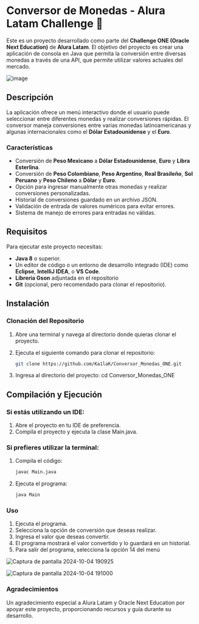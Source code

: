 # Conversor de Monedas - Alura Latam Challenge 🚀

Este es un proyecto desarrollado como parte del **Challenge ONE (Oracle Next Education)** de **Alura Latam**. 
El objetivo del proyecto es crear una aplicación de consola en Java que permita la conversión entre diversas monedas a través de una API, que permite utilizar valores actuales del mercado.


![image](https://github.com/user-attachments/assets/630c8d3c-47a3-4eb2-b48e-da80d436c7c1)



## Descripción

La aplicación ofrece un menú interactivo donde el usuario puede seleccionar entre diferentes monedas y realizar conversiones rápidas. El conversor maneja conversiones entre varias monedas latinoamericanas y algunas internacionales como el **Dólar Estadounidense** y el **Euro**.

### Características

- Conversión de **Peso Mexicano** a **Dólar Estadounidense**, **Euro** y **Libra Esterlina**.
- Conversión de **Peso Colombiano**, **Peso Argentino**, **Real Brasileño**, **Sol Peruano** y **Peso Chileno** a **Dólar** y **Euro**.
- Opción para ingresar manualmente otras monedas y realizar conversiones personalizadas.
- Historial de conversiones guardado en un archivo JSON.
- Validación de entrada de valores numéricos para evitar errores.
- Sistema de manejo de errores para entradas no válidas.


## Requisitos

Para ejecutar este proyecto necesitas:

- **Java 8** o superior.
- Un editor de código o un entorno de desarrollo integrado (IDE) como **Eclipse**, **IntelliJ IDEA**, o **VS Code**.
- **Libreria Gson** adjuntada en el repositorio
- **Git** (opcional, pero recomendado para clonar el repositorio).

## Instalación

### Clonación del Repositorio

1. Abre una terminal y navega al directorio donde quieras clonar el proyecto.
2. Ejecuta el siguiente comando para clonar el repositorio:

   ```bash
   git clone https://github.com/Ka1laK/Conversor_Monedas_ONE.git
3. Ingresa al directorio del proyecto:
   cd Conversor_Monedas_ONE
   
## Compilación y Ejecución
### Si estás utilizando un IDE:

1. Abre el proyecto en tu IDE de preferencia.
2. Compila el proyecto y ejecuta la clase Main.java.

### Si prefieres utilizar la terminal:

1. Compila el código:
   ```bash
   javac Main.java
2. Ejecuta el programa:
   ```bash
   java Main


### Uso
1. Ejecuta el programa.
2. Selecciona la opción de conversión que deseas realizar.
3. Ingresa el valor que deseas convertir.
4. El programa mostrará el valor convertido y lo guardará en un historial.
5. Para salir del programa, selecciona la opción 14 del menú


![Captura de pantalla 2024-10-04 190925](https://github.com/user-attachments/assets/bd707fa6-56f9-4780-992f-87b00922fbce)


![Captura de pantalla 2024-10-04 191000](https://github.com/user-attachments/assets/5b18bd2d-3646-4711-afd7-5d61cce5f41f)



### Agradecimientos 
Un agradecimiento especial a Alura Latam y Oracle Next Education por apoyar este proyecto, proporcionando recursos y guía durante su desarrollo.

   
